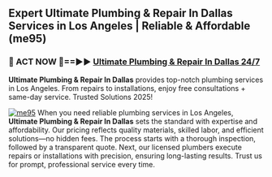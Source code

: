 ## Expert Ultimate Plumbing & Repair In Dallas Services in Los Angeles | Reliable & Affordable (me95)  

<h3>🚿 ACT NOW 🌟==►► <a href="https://tinyurl.com/2ne6vx2x" rel="nofollow">Ultimate Plumbing & Repair In Dallas 24/7</a></h3>

**Ultimate Plumbing & Repair In Dallas** provides top-notch plumbing services in Los Angeles. From repairs to installations, enjoy free consultations + same-day service. Trusted Solutions 2025!

[![me95](https://i.imgur.com/4PFF4AK.jpeg)](https://tinyurl.com/2ne6vx2x)
When you need reliable plumbing services in Los Angeles, **Ultimate Plumbing & Repair In Dallas** sets the standard with expertise and affordability. Our pricing reflects quality materials, skilled labor, and efficient solutions—no hidden fees. The process starts with a thorough inspection, followed by a transparent quote. Next, our licensed plumbers execute repairs or installations with precision, ensuring long-lasting results. Trust us for prompt, professional service every time.